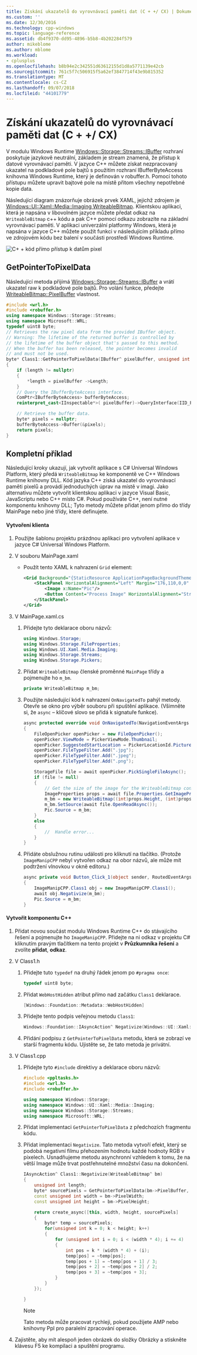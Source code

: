 ```yaml
---
title: Získání ukazatelů do vyrovnávací paměti dat (C + +/ CX) | Dokumentace Microsoftu
ms.custom: ''
ms.date: 12/30/2016
ms.technology: cpp-windows
ms.topic: language-reference
ms.assetid: db4f9370-dd95-4896-b5b8-4b202284f579
author: mikeblome
ms.author: mblome
ms.workload:
- cplusplus
ms.openlocfilehash: b8b94e2c342551d63612155d1d8a5771139e42cb
ms.sourcegitcommit: 761c5f7c506915f5a62ef3847714f43e9b815352
ms.translationtype: MT
ms.contentlocale: cs-CZ
ms.lasthandoff: 09/07/2018
ms.locfileid: "44101779"
---
```

# <a name="obtaining-pointers-to-data-buffers-ccx"></a>Získání ukazatelů do vyrovnávací paměti dat (C + +/ CX)

V modulu Windows Runtime [Windows::Storage::Streams::IBuffer](https://msdn.microsoft.com/library/windows/apps/windows.storage.streams.ibuffer.aspx) rozhraní poskytuje jazykově neutrální, základem je stream znamená, že přístup k datové vyrovnávací paměti. V jazyce C++ můžete získat nezpracovaný ukazatel na podkladové pole bajtů s použitím rozhraní IBufferByteAccess knihovna Windows Runtime, který je definován v robuffer.h. Pomocí tohoto přístupu můžete upravit bajtové pole na místě přitom všechny nepotřebné kopie data.

Následující diagram znázorňuje obrázek prvek XAML, jejichž zdrojem je [Windows::UI::Xaml::Media::Imaging WriteableBitmap](https://msdn.microsoft.com/%20library/windows/apps/windows.ui.xaml.media.imaging.writeablebitmap.aspx). Klientskou aplikaci, která je napsána v libovolném jazyce můžete předat odkaz na `WriteableBitmap` c++ kódu a pak C++ pomocí odkazu zobrazíte na základní vyrovnávací paměti. V aplikaci univerzální platformy Windows, která je napsána v jazyce C++ můžete použít funkci v následujícím příkladu přímo ve zdrojovém kódu bez balení v součásti prostředí Windows Runtime.

![C&#43; &#43; kód přímo přístup k datům pixel](../cppcx/media/ibufferbyteaccessdiagram.png "IBufferByteAccessDiagram")

## <a name="getpointertopixeldata"></a>GetPointerToPixelData

Následující metoda přijímá [Windows::Storage::Streams::IBuffer](https://msdn.microsoft.com/library/windows/apps/windows.storage.streams.ibuffer.aspx) a vrátí ukazatel raw k podkladové pole bajtů. Pro volání funkce, předejte [WriteableBitmap::PixelBuffer](https://msdn.microsoft.com/library/windows/apps/windows.ui.xaml.media.imaging.writeablebitmap.pixelbuffer.aspx) vlastnost.

```cpp
#include <wrl.h>
#include <robuffer.h>
using namespace Windows::Storage::Streams;
using namespace Microsoft::WRL;
typedef uint8 byte;
// Retrieves the raw pixel data from the provided IBuffer object.
// Warning: The lifetime of the returned buffer is controlled by
// the lifetime of the buffer object that's passed to this method.
// When the buffer has been released, the pointer becomes invalid
// and must not be used.
byte* Class1::GetPointerToPixelData(IBuffer^ pixelBuffer, unsigned int *length)
{
    if (length != nullptr)
    {
        *length = pixelBuffer ->Length;
    }
    // Query the IBufferByteAccess interface.
    ComPtr<IBufferByteAccess> bufferByteAccess;
    reinterpret_cast<IInspectable*>( pixelBuffer)->QueryInterface(IID_PPV_ARGS(&bufferByteAccess));

    // Retrieve the buffer data.
    byte* pixels = nullptr;
    bufferByteAccess->Buffer(&pixels);
    return pixels;
}
```

## <a name="complete-example"></a>Kompletní příklad

Následující kroky ukazují, jak vytvořit aplikace s C# Universal Windows Platform, který předá `WriteableBitmap` ke komponentě ve C++ Windows Runtime knihovny DLL. Kód jazyka C++ získá ukazatel do vyrovnávací paměti pixelů a provádí jednoduchých úprav na místě v imagi. Jako alternativu můžete vytvořit klientskou aplikaci v jazyce Visual Basic, JavaScriptu nebo C++ místo C#. Pokud používáte C++, není nutné komponentu knihovny DLL; Tyto metody můžete přidat jenom přímo do třídy MainPage nebo jiné třídy, které definujete.

#### <a name="create-the-client"></a>Vytvoření klienta

1. Použijte šablonu projektu prázdnou aplikaci pro vytvoření aplikace v jazyce C# Universal Windows Platform.

1. V souboru MainPage.xaml

   - Použít tento XAML k nahrazení `Grid` element:

        ```xml
        <Grid Background="{StaticResource ApplicationPageBackgroundThemeBrush}">
            <StackPanel HorizontalAlignment="Left" Margin="176,110,0,0" VerticalAlignment="Top" Width="932">
                <Image x:Name="Pic"/>
                <Button Content="Process Image" HorizontalAlignment="Stretch" VerticalAlignment="Stretch" Height="47" Click="Button_Click_1"/>
            </StackPanel>
        </Grid>
        ```

1. V MainPage.xaml.cs

   1. Přidejte tyto deklarace oboru názvů:

        ```csharp
        using Windows.Storage;
        using Windows.Storage.FileProperties;
        using Windows.UI.Xaml.Media.Imaging;
        using Windows.Storage.Streams;
        using Windows.Storage.Pickers;
        ```

   1. Přidat `WriteableBitmap` členské proměnné `MainPage` třídy a pojmenujte ho `m_bm`.

        ```csharp
        private WriteableBitmap m_bm;
        ```

   1. Použijte následující kód k nahrazení `OnNavigatedTo` pahýl metody. Otevře se okno pro výběr souboru při spuštění aplikace. (Všimněte si, že `async` – klíčové slovo se přidá k signatuře funkce).

        ```csharp
        async protected override void OnNavigatedTo(NavigationEventArgs e)
        {
            FileOpenPicker openPicker = new FileOpenPicker();
            openPicker.ViewMode = PickerViewMode.Thumbnail;
            openPicker.SuggestedStartLocation = PickerLocationId.PicturesLibrary;
            openPicker.FileTypeFilter.Add(".jpg");
            openPicker.FileTypeFilter.Add(".jpeg");
            openPicker.FileTypeFilter.Add(".png");

            StorageFile file = await openPicker.PickSingleFileAsync();
            if (file != null)
            {
                // Get the size of the image for the WriteableBitmap constructor.
                ImageProperties props = await file.Properties.GetImagePropertiesAsync();
                m_bm = new WriteableBitmap((int)props.Height, (int)props.Width);
                m_bm.SetSource(await file.OpenReadAsync());
                Pic.Source = m_bm;
            }
            else
            {
                //  Handle error...
            }
        }
        ```

   1. Přidáte obslužnou rutinu události pro kliknutí na tlačítko. (Protože `ImageManipCPP` nebyl vytvořen odkaz na obor názvů, ale může mít podtržení vlnovkou v okně editoru.)

        ```csharp
        async private void Button_Click_1(object sender, RoutedEventArgs e)
        {
            ImageManipCPP.Class1 obj = new ImageManipCPP.Class1();
            await obj.Negativize(m_bm);
            Pic.Source = m_bm;
        }
        ```

#### <a name="create-the-c-component"></a>Vytvořit komponentu C++

1. Přidat novou součást modulu Windows Runtime C++ do stávajícího řešení a pojmenujte ho `ImageManipCPP`. Přidejte na ni odkaz v projektu C# kliknutím pravým tlačítkem na tento projekt v **Průzkumníka řešení** a zvolíte **přidat**, **odkaz**.

1. V Class1.h

   1. Přidejte tuto `typedef` na druhý řádek jenom po `#pragma once`:

        ```cpp
        typedef uint8 byte;
        ```

   1. Přidat `WebHostHidden` atribut přímo nad začátku `Class1` deklarace.

        ```cpp
        [Windows::Foundation::Metadata::WebHostHidden]
        ```

   1. Přidejte tento podpis veřejnou metodu `Class1`:

        ```cpp
        Windows::Foundation::IAsyncAction^ Negativize(Windows::UI::Xaml::Media::Imaging::WriteableBitmap^ bm);
        ```

   1. Přidání podpisu z `GetPointerToPixelData` metodu, která se zobrazí ve starší fragmentu kódu. Ujistěte se, že tato metoda je privátní.

1. V Class1.cpp

   1. Přidejte tyto `#include` direktivy a deklarace oboru názvů:

        ```cpp
        #include <ppltasks.h>
        #include <wrl.h>
        #include <robuffer.h>

        using namespace Windows::Storage;
        using namespace Windows::UI::Xaml::Media::Imaging;
        using namespace Windows::Storage::Streams;
        using namespace Microsoft::WRL;
        ```

   1. Přidat implementaci `GetPointerToPixelData` z předchozích fragmentu kódu.

   1. Přidat implementaci `Negativize`. Tato metoda vytvoří efekt, který se podobá negativní filmu přehozením hodnotu každé hodnoty RGB v pixelech. Usnadňujeme metodu asynchronní vzhledem k tomu, že na větší Image může trvat postřehnutelné množství času na dokončení.

        ```cpp
        IAsyncAction^ Class1::Negativize(WriteableBitmap^ bm)
        {
            unsigned int length;
            byte* sourcePixels = GetPointerToPixelData(bm->PixelBuffer, &length);
            const unsigned int width = bm->PixelWidth;
            const unsigned int height = bm->PixelHeight;

            return create_async([this, width, height, sourcePixels]
            {
                byte* temp = sourcePixels;
                for(unsigned int k = 0; k < height; k++)
                {
                    for (unsigned int i = 0; i < (width * 4); i += 4)
                    {
                        int pos = k * (width * 4) + (i);
                        temp[pos] = ~temp[pos];
                        temp[pos + 1] = ~temp[pos + 1] / 3;
                        temp[pos + 2] = ~temp[pos + 2] / 2;
                        temp[pos + 3] = ~temp[pos + 3];
                    }
                }
            });

        }
        ```

      > [!NOTE]
      > Tato metoda může pracovat rychleji, pokud použijete AMP nebo knihovny Ppl pro paralelní zpracování operace.

1. Zajistěte, aby mít alespoň jeden obrázek do složky Obrázky a stiskněte klávesu F5 ke kompilaci a spuštění programu.

